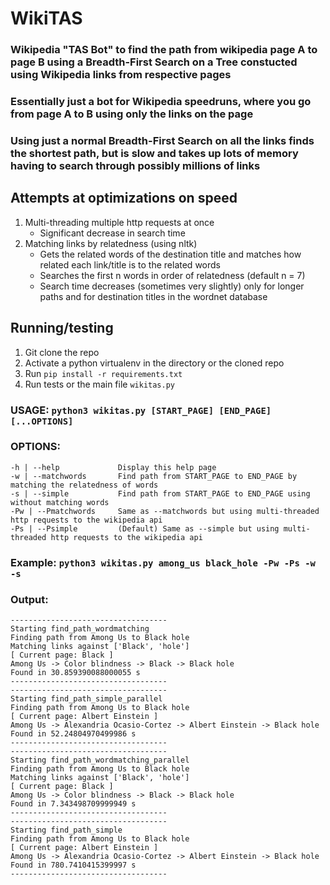 # WikiTAS
### Wikipedia "TAS Bot" to find the path from wikipedia page A to page B using a Breadth-First Search on a Tree constucted using Wikipedia links from respective pages
### Essentially just a bot for Wikipedia speedruns, where you go from page A to B using only the links on the page
### Using just a normal Breadth-First Search on all the links finds the shortest path, but is slow and takes up lots of memory having to search through possibly millions of links

## Attempts at optimizations on speed
1. Multi-threading multiple http requests at once
    - Significant decrease in search time
2. Matching links by relatedness (using nltk)
    - Gets the related words of the destination title and matches how related each link/title is to the related words
    - Searches the first n words in order of relatedness (default n = 7)
    - Search time decreases (sometimes very slightly) only for longer paths and for destination titles in the wordnet database

## Running/testing
1. Git clone the repo
2. Activate a python virtualenv in the directory or the cloned repo
3. Run `pip install -r requirements.txt`
4. Run tests or the main file `wikitas.py`
### USAGE: `python3 wikitas.py [START_PAGE] [END_PAGE] [...OPTIONS]`
### OPTIONS:
    -h | --help             Display this help page
    -w | --matchwords       Find path from START_PAGE to END_PAGE by matching the relatedness of words
    -s | --simple           Find path from START_PAGE to END_PAGE using without matching words
    -Pw | --Pmatchwords     Same as --matchwords but using multi-threaded http requests to the wikipedia api
    -Ps | --Psimple         (Default) Same as --simple but using multi-threaded http requests to the wikipedia api
### Example: `python3 wikitas.py among_us black_hole -Pw -Ps -w -s`
### Output:
```
-----------------------------------
Starting find_path_wordmatching
Finding path from Among Us to Black hole
Matching links against ['Black', 'hole']
[ Current page: Black ]                                                                                                       Among Us -> Color blindness -> Black -> Black hole
Found in 30.859390088000055 s
-----------------------------------
-----------------------------------
Starting find_path_simple_parallel
Finding path from Among Us to Black hole
[ Current page: Albert Einstein ]                                                                                             Among Us -> Alexandria Ocasio-Cortez -> Albert Einstein -> Black hole
Found in 52.24804970499986 s
-----------------------------------
-----------------------------------
Starting find_path_wordmatching_parallel
Finding path from Among Us to Black hole
Matching links against ['Black', 'hole']
[ Current page: Black ]                                                                                                       Among Us -> Color blindness -> Black -> Black hole
Found in 7.343498709999949 s
-----------------------------------
-----------------------------------
Starting find_path_simple
Finding path from Among Us to Black hole
[ Current page: Albert Einstein ]                                                                                             Among Us -> Alexandria Ocasio-Cortez -> Albert Einstein -> Black hole
Found in 780.7410415399997 s
-----------------------------------
```

